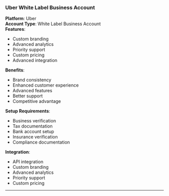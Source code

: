 ### Uber White Label Business Account

**Platform**: Uber  
**Account Type**: White Label Business Account  
**Features**:

- Custom branding
- Advanced analytics
- Priority support
- Custom pricing
- Advanced integration

**Benefits**:

- Brand consistency
- Enhanced customer experience
- Advanced features
- Better support
- Competitive advantage

**Setup Requirements**:

- Business verification
- Tax documentation
- Bank account setup
- Insurance verification
- Compliance documentation

**Integration**:

- API integration
- Custom branding
- Advanced analytics
- Priority support
- Custom pricing

---
